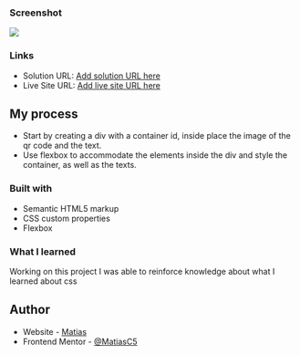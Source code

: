 
### Screenshot

![](./images//solution.png)


### Links

- Solution URL: [Add solution URL here](https://github.com/MatiasC5/qr-code)
- Live Site URL: [Add live site URL here](https://your-live-site-url.com)

## My process

- Start by creating a div with a container id, inside place the image of the qr code and the text. 
- Use flexbox to accommodate the elements inside the div and style the container, as well as the texts.


### Built with

- Semantic HTML5 markup
- CSS custom properties
- Flexbox

### What I learned

Working on this project I was able to reinforce knowledge about what I learned about css



## Author

- Website - [Matias](https://github.com/MatiasC5)
- Frontend Mentor - [@MatiasC5](https://www.frontendmentor.io/profile/MatiasC5)
